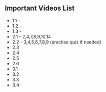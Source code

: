 Important Videos List
---------------------


- 1.1 - 
- 1.2 -
- 1.3 - 
- 2.1 - 2,4,7,8,9,10,14
- 2.2 - 3,4,5,6,7,8,9 (practise quiz if needed) 
- 2.3 
- 2.4
- 2.5
- 2.6
- 3.1
- 3.2
- 3.3
- 3.4
